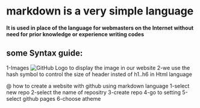 # markdown is a very simple language
**It is used in place of the language for webmasters on the Internet
without  need for prior knowledge or experience writing codes**

## some Syntax guide:
1-Images
![GitHub Logo](/images/logo.png)
to display the image in our website
 2-we use the hash symbol to control the size of header
insted of h1..h6 in Html language

@ how to create a website with github using markdown language
1-select new repo
2-select the name of repositry
3-create repo
4-go to setting
5-select github pages
6-choose atheme

